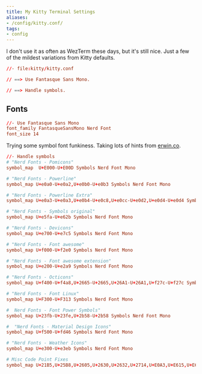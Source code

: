 ```yaml
---
title: My Kitty Terminal Settings
aliases:
- /config/kitty.conf/
tags:
- config
---
```


I don't use it as often as WezTerm these days, but it's still nice.
Just a few of the mildest variations from Kitty defaults.

````conf
//- file:kitty/kitty.conf

// ==> Use Fantasque Sans Mono.

// ==> Handle symbols.
````

## Fonts

````conf
//- Use Fantasque Sans Mono
font_family FantasqueSansMono Nerd Font
font_size 14
````

Trying some symbol font funkiness. Taking lots of hints from [erwin.co](https://erwin.co/kitty-and-nerd-fonts/).

````conf
//- Handle symbols
# "Nerd Fonts - Pomicons"
symbol_map  U+E000-U+E00D Symbols Nerd Font Mono

# "Nerd Fonts - Powerline"
symbol_map U+e0a0-U+e0a2,U+e0b0-U+e0b3 Symbols Nerd Font Mono

# "Nerd Fonts - Powerline Extra"
symbol_map U+e0a3-U+e0a3,U+e0b4-U+e0c8,U+e0cc-U+e0d2,U+e0d4-U+e0d4 Symbols Nerd Font Mono

# "Nerd Fonts - Symbols original"
symbol_map U+e5fa-U+e62b Symbols Nerd Font Mono

# "Nerd Fonts - Devicons"
symbol_map U+e700-U+e7c5 Symbols Nerd Font Mono

# "Nerd Fonts - Font awesome"
symbol_map U+f000-U+f2e0 Symbols Nerd Font Mono

# "Nerd Fonts - Font awesome extension"
symbol_map U+e200-U+e2a9 Symbols Nerd Font Mono

# "Nerd Fonts - Octicons"
symbol_map U+f400-U+f4a8,U+2665-U+2665,U+26A1-U+26A1,U+f27c-U+f27c Symbols Nerd Font Mono

# "Nerd Fonts - Font Linux"
symbol_map U+F300-U+F313 Symbols Nerd Font Mono

#  Nerd Fonts - Font Power Symbols"
symbol_map U+23fb-U+23fe,U+2b58-U+2b58 Symbols Nerd Font Mono

#  "Nerd Fonts - Material Design Icons"
symbol_map U+f500-U+fd46 Symbols Nerd Font Mono

# "Nerd Fonts - Weather Icons"
symbol_map U+e300-U+e3eb Symbols Nerd Font Mono

# Misc Code Point Fixes
symbol_map U+21B5,U+25B8,U+2605,U+2630,U+2632,U+2714,U+E0A3,U+E615,U+E62B Symbols Nerd Font Mono
````
